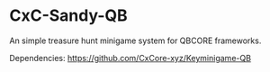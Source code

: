# CxC-Sandy-QB

An simple treasure hunt minigame system for QBCORE frameworks.

Dependencies: https://github.com/CxCore-xyz/Keyminigame-QB
